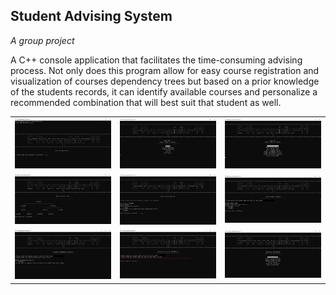 ## Student Advising System 
<p> <em>A group project</em> </p>

A C++ console application that facilitates the time-consuming advising process. Not only does this program allow for easy course registration and visualization of courses dependency trees but based on a prior knowledge of the students records, it can identify available courses and personalize a recommended combination that will best suit that student as well.

<table>
  <tr>
    <td><img src="/images/cell0.png" alt="screenshot 1"></td>
    <td><img src="/images/cell1.png" alt="screenshot 1"></td>
    <td><img src="/images/cell2.png" alt="screenshot 1"></td>
  </tr>
  <tr>
    <td><img src="/images/cell3.png" alt="screenshot 1"></td>
    <td><img src="/images/cell4.png" alt="screenshot 1"></td>
    <td><img src="/images/cell5.png" alt="screenshot 1"></td>
  </tr>
  <tr>
    <td><img src="/images/cell6.png" alt="screenshot 1"></td>
    <td><img src="/images/cell7.png" alt="screenshot 1"></td>
    <td><img src="/images/cell8.png" alt="screenshot 1"></td>
  </tr>  
</table>
